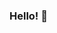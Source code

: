 ### Hello! 👋

<!--

<img src="https://img.shields.io/badge/{Git Hub}-{yellogreen}?style={for-the-badge,}&logo={Apple}&logoColor={00000}"/>


Here are some ideas to get you started:

- 🔭 I’m currently working on ...
- 🌱 I’m currently learning ...
- 👯 I’m looking to collaborate on ...
- 🤔 I’m looking for help with ...
- 💬 Ask me about ...
- 📫 How to reach me: ...
- 😄 Pronouns: ...
- ⚡ Fun fact: ...
-->

